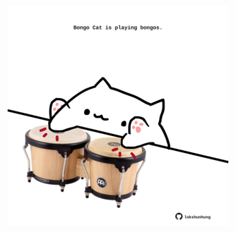 <!-- built at 16/04/2023, 10:00:43 UTC -->
<p align="center">
  <img width="500" height="500" src="./ReadmeImage.svg">
</p>

